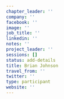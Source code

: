 ```yaml
---
chapter_leader: ''
company: ''
facebook: ''
image: ''
job_title: ''
linkedin: ''
notes: ''
project_leader: ''
sessions: []
status: add-details
title: Brian Johnson
travel_from: ''
twitter: ''
type: participant
website: ''
---
```


<!-- put more details about participant here -->